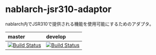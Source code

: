 # nablarch-jsr310-adaptor 
nablarch内でJSR310で提供される機能を使用可能にするためのアダプタ。



| master | develop |
|:-----------|:------------|
|[![Build Status](https://travis-ci.org/nablarch/nablarch-jsr310-adaptor.svg?branch=master)](https://travis-ci.org/nablarch/nablarch-jsr310-adaptor)|[![Build Status](https://travis-ci.org/nablarch/nablarch-jsr310-adaptor.svg?branch=develop)](https://travis-ci.org/nablarch/nablarch-jsr310-adaptor)|

